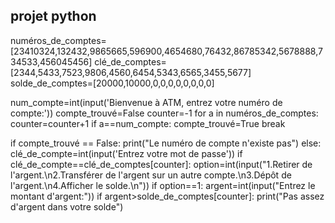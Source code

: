 ## projet python



numéros_de_comptes=[23410324,132432,9865665,596900,4654680,76432,86785342,5678888,734533,456045456]
clé_de_comptes=[2344,5433,7523,9806,4560,6454,5343,6565,3455,5677]
solde_de_comptes=[20000,10000,0,0,0,0,0,0,0,0]

num_compte=int(input('Bienvenue à ATM, entrez votre numéro de compte:'))
compte_trouvé=False
counter=-1
for a in numéros_de_comptes:
    counter=counter+1
    if a==num_compte:
        compte_trouvé=True
        break

if compte_trouvé == False:
    print("Le numéro de compte n'existe pas")
else:
    clé_de_compte=int(input('Entrez votre mot de passe'))
    if clé_de_compte==clé_de_comptes[counter]:
        option=int(input("1.Retirer de l'argent.\n2.Transférer de l'argent sur un autre compte.\n3.Dépôt de l'argent.\n4.Afficher le solde.\n"))
        if option==1:
            argent=int(input("Entrez le montant d'argent:"))
            if argent>solde_de_comptes[counter]:
                print("Pas assez d'argent dans votre solde")
